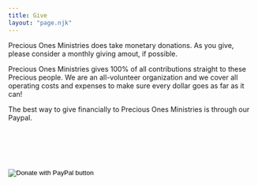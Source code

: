 ```yaml
---
title: Give
layout: "page.njk"
---
```


<div class="row">
  <div class="col">

Precious Ones Ministries does take monetary donations. As you give, please consider a monthly giving amout, if possible.

Precious Ones Ministries gives 100% of all contributions straight to these Precious people. We are an all-volunteer organization and we cover
all operating costs and expenses to make sure every dollar goes as far as it can!

The best way to give financially to Precious Ones Ministries is through our Paypal.

  </div>
  <div class="col" id="giving-page-paypal-link">
    <form action="https://www.paypal.com/cgi-bin/webscr" method="post" target="_top" class="text-center">
        <input type="hidden" name="cmd" value="_s-xclick" />
        <input type="hidden" name="hosted_button_id" value="CHDH3PCYV4NV8" />
        <input
            type="image"
            src="https://www.paypalobjects.com/en_US/i/btn/btn_donateCC_LG.gif"
            border="0"
            name="submit"
            title="PayPal - The safer, easier way to pay online!"
            alt="Donate with PayPal button"
        />
        <img alt="" border="0" src="https://www.paypal.com/en_US/i/scr/pixel.gif" width="1" height="1" />
    </form>
  </div>
</div>

<style>
  #giving-page-paypal-link {
    padding-top: 5rem;
  }
</style>
